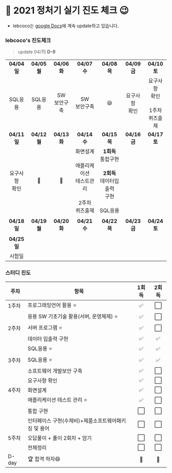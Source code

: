 # :notebook_with_decorative_cover: 2021 정처기 실기 진도 체크 :wink:

* lebcoco는 [google Docs](https://docs.google.com/document/d/1dP9pkxsEYi-9YAKthbDNlj8FXQFtV_ie1CUb8Ay2jrE/edit?usp=sharing)에 계속 update하고 있습니다.



### lebcoco's 진도체크

> update 04/15 **D-9**

|                    |              |                   |                                                              |                                                              |                    |                                                   |
| :----------------: | :----------: | :---------------: | :----------------------------------------------------------: | :----------------------------------------------------------: | :----------------: | :-----------------------------------------------: |
|    **04/04 일**    | **04/05 월** |   **04/06 화**    |                         **04/07 수**                         |                         **04/08 목**                         |    **04/09 금**    |                   **04/10 토**                    |
|      SQL응용       |   SQL응용    | SW <br />보안구축 |                      SW <br />보안구축                       |                           :sleepy:                           | 요구사항<br />확인 | 요구사항<br />확인<br /><br />1주차<br />퀴즈출제 |
|    **04/11 일**    | **04/12 월** |   **04/13 화**    |                         **04/14 수**                         |                         **04/15 목**                         |    **04/16 금**    |                   **04/17 토**                    |
| 요구사항<br />확인 | :briefcase:  |    :briefcase:    | 화면설계<br /><br />애플리케이션<br />테스트관리<br /><br />2주차<br />퀴즈출제 | **1회독**<br />통합구현<br /><br />**2회독**<br />데이터입출력<br />구현<br /><br />SQL응용 |                    |                                                   |
|                    |              |                   |                                                              |                                                              |                    |                                                   |
|    **04/18 일**    | **04/19 월** |   **04/20 화**    |                         **04/21 수**                         |                         **04/22 목**                         |    **04/23 금**    |                   **04/24 토**                    |
|                    |              |                   |                                                              |                                                              |                    |                                                   |
|    **04/25 일**    |              |                   |                                                              |                                                              |                    |                                                   |
|       시험일       |              |                   |                                                              |                                                              |                    |                                                   |



### 스터디 진도

| 주차  | 항목                                                 |       1회독        | 2회독 |
| ----- | ---------------------------------------------------- | :----------------: | :---: |
| 1주차 | 프로그래밍언어 활용 ⭐                                | :white_check_mark: |   ⬜   |
|       | 응용 SW 기초기술 활용(서버, 운영체제) ⭐              | :white_check_mark: |   ⬜   |
| 2주차 | 서버 프로그램 ⭐                                      | :white_check_mark: |   ⬜   |
|       | 데이터 입출력 구현                                   | :white_check_mark: |   ✅   |
|       | SQL응용 ⭐                                            | :white_check_mark: |   ✅   |
| 3주차 | SQL응용 ⭐                                            | :white_check_mark: |   ✅   |
|       | 소프트웨어 개발보안 구축                             | :white_check_mark: |   ⬜   |
|       | 요구사항 확인                                        | :white_check_mark: |   ⬜   |
| 4주차 | 화면설계                                             | :white_check_mark: |   ⬜   |
|       | 애플리케이션 테스트 관리 ⭐                           |         ✅          |   ⬜   |
|       | 통합 구현                                            |         ⬜          |   ⬜   |
|       | 인터페이스 구현(수제비)+제품소프트웨어패키징 및 용어 |         ⬜          |   ⬜   |
| 5주차 | 오답풀이 + 풀이 2회차 + 암기                         |         ⬜          |   ⬜   |
|       | 전체정리                                             |         ⬜          |   ⬜   |
| D-day | 🏆 합격 하자😄                                         |         💯          |   💯   |

